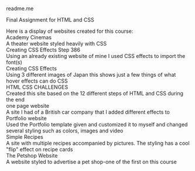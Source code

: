 readme.me

Final Assignment for HTML and CSS

Here is a display of websites created for this course:
  <br>Academy Cinemas<br>
  A theater website styled heavily with CSS
  <br>Creating CSS Effects Step 386<br>
  Using an already existing website of mine I used CSS effects to import the font(s)
  <br>Creating CSS Effects<br>
  Using 3 different images of Japan this shows just a few things of what hover effects can do
  CSS
  <br>HTML CSS CHALLENGES<br>
  Created this site based on the 12 different steps of HTML and CSS during the end
  <br>one page website<br>
  A site I had of a British car company that I added different effects to
  <br>Portfolio website<br>
  Used the Portfolio template given and customized it to myself and changed several styling such as colors, images and video
  <br>Simple Recipes<br>
  A site with multiple recipes accompanied by pictures. The styling has a cool "flip" effect on recipe cards
  <br>The Petshop Website<br>
  A website styled to advertise a pet shop-one of the first on this course

  
